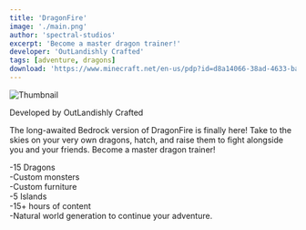 ```yaml
---
title: 'DragonFire'
image: './main.png'
author: 'spectral-studios'
excerpt: 'Become a master dragon trainer!'
developer: 'OutLandishly Crafted'
tags: [adventure, dragons]
download: 'https://www.minecraft.net/en-us/pdp?id=d8a14066-38ad-4633-bab8-f50ab1817f1c'
---
```


![Thumbnail](/creations/dragon-fire/main.jpg)

Developed by OutLandishly Crafted

The long-awaited Bedrock version of DragonFire is finally here! Take to the skies on your very own dragons, hatch, and raise them to fight alongside you and your friends. Become a master dragon trainer!

-15 Dragons<br />
-Custom monsters<br />
-Custom furniture<br />
-5 Islands<br />
-15+ hours of content<br />
-Natural world generation to continue your adventure.
